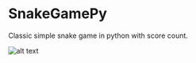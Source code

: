 # SnakeGamePy
Classic simple snake game in python with score count.

![alt text](https://github.com/SoumenX-CZ/SnakeGamePy/blob/main/Sn%C3%ADmek%20obrazovky%202023-12-16%20213336.png)
